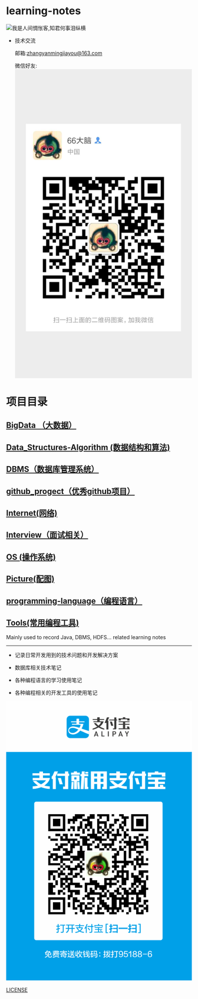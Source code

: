 # learning-notes
![我是人间惆怅客,知君何事泪纵横](./Picture/biji.png)


- 技术交流

    邮箱:[zhangyanmingjiayou@163.com](mailto://zhangyanmingjiayou@163.com)

    微信好友:
    ![微信号-好友](./Picture/wechat-info.png)


# 项目目录

## [BigData （大数据）](./BigData/README.md)

## [Data_Structures-Algorithm (数据结构和算法)](./Data_Structures-Algorithm/README.md)


## [DBMS（数据库管理系统）](./DBMS/README.md)



## [github_progect（优秀github项目）](./github_progect/README.md)


## [Internet(网络)](./Internet/README.md)


## [Interview（面试相关）](./Interview/README.md)


## [OS (操作系统)](./OS/README.md)

## [Picture(配图)](./Picture/README.md)

## [programming-language（编程语言）](./programming-language/README.md)

## [Tools(常用编程工具)](./Tools/README.md)


Mainly used to record Java, DBMS, HDFS... related learning notes

---
- 记录日常开发用到的技术问题和开发解决方案

- 数据库相关技术笔记

- 各种编程语言的学习使用笔记

- 各种编程相关的开发工具的使用笔记

![支付宝-收款](./Picture/alipay-info.png)


[LICENSE](LICENSE)










